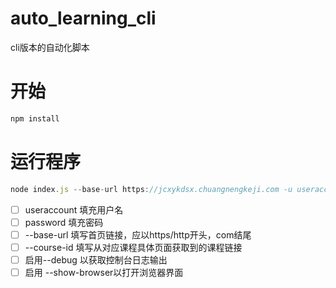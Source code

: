 # auto_learning_cli
cli版本的自动化脚本

# 开始

```js
npm install
```

# 运行程序

```js
node index.js --base-url https://jcxykdsx.chuangnengkeji.com -u useraccount --browser-path path -p password --course-id id
```

- [ ] useraccount 填充用户名
- [ ] password 填充密码
- [ ] --base-url 填写首页链接，应以https/http开头，com结尾
- [ ] --course-id 填写从对应课程具体页面获取到的课程链接
- [ ] 启用--debug 以获取控制台日志输出
- [ ] 启用 --show-browser以打开浏览器界面

